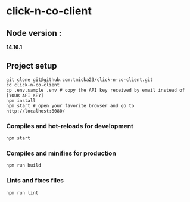 # click-n-co-client

## Node version :

**14.16.1**

## Project setup

```shell
git clone git@github.com:tmicka23/click-n-co-client.git
cd click-n-co-client
cp .env.sample .env # copy the API key received by email instead of [YOUR API KEY]
npm install
npm start # open your favorite browser and go to http://localhost:8080/
```

### Compiles and hot-reloads for development

```shell
npm start
```

### Compiles and minifies for production

```shell
npm run build
```

### Lints and fixes files

```shell
npm run lint
```
